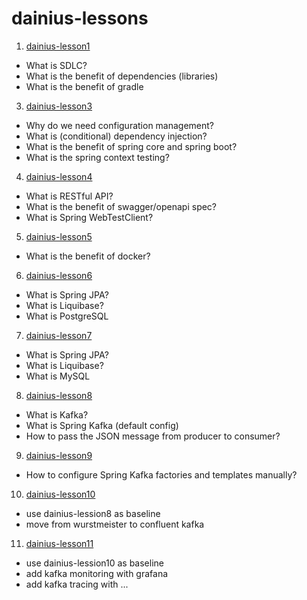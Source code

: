 # dainius-lessons

1. [dainius-lesson1](./dainius-lesson1)
  - What is SDLC?
  - What is the benefit of dependencies (libraries) 
  - What is the benefit of gradle
3. [dainius-lesson3](./dainius-lesson3)
  - Why do we need configuration management?
  - What is (conditional) dependency injection?
  - What is the benefit of spring core and spring boot? 
  - What is the spring context testing? 
4. [dainius-lesson4](./dainius-lesson4)
  - What is RESTful API?
  - What is the benefit of swagger/openapi spec?
  - What is Spring WebTestClient?
5. [dainius-lesson5](./dainius-lesson5)
  - What is the benefit of docker?
6. [dainius-lesson6](./dainius-lesson6)
  - What is Spring JPA?
  - What is Liquibase?
  - What is PostgreSQL
7. [dainius-lesson7](./dainius-lesson7)
  - What is Spring JPA?
  - What is Liquibase?
  - What is MySQL
8. [dainius-lesson8](./dainius-lesson8)
  - What is Kafka?
  - What is Spring Kafka (default config)
  - How to pass the JSON message from producer to consumer?
9. [dainius-lesson9](./dainius-lesson9)
  - How to configure Spring Kafka factories and templates manually?
10. [dainius-lesson10](./dainius-lesson10)
  - use dainius-lession8 as baseline
  - move from wurstmeister to confluent kafka
11. [dainius-lesson11](./dainius-lesson11)
  - use dainius-lession10 as baseline
  - add kafka monitoring with grafana
  - add kafka tracing with <TBC>
...
